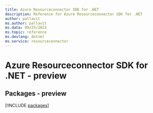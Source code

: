 ```yaml
---
title: Azure Resourceconnector SDK for .NET
description: Reference for Azure Resourceconnector SDK for .NET
author: pallavit
ms.author: pallavit
ms.data: 09/25/2023
ms.topic: reference
ms.devlang: dotnet
ms.service: resourceconnector
---
```

# Azure Resourceconnector SDK for .NET - preview
## Packages - preview
[!INCLUDE [packages](resourceconnector-index.md)]